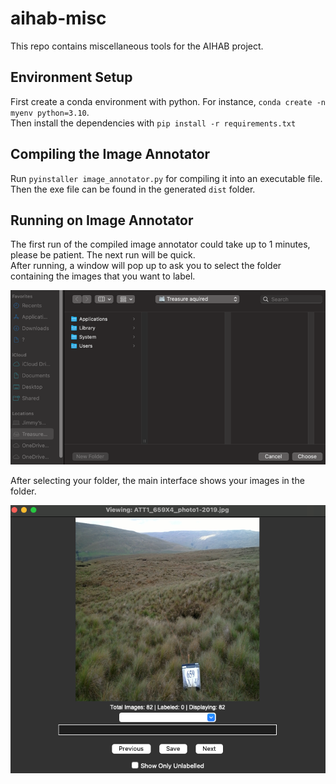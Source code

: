 # aihab-misc
This repo contains miscellaneous tools for the AIHAB project.
## Environment Setup
First create a conda environment with python. For instance, `conda create -n myenv python=3.10`.  
Then install the dependencies with `pip install -r requirements.txt`

## Compiling the Image Annotator
Run `pyinstaller image_annotator.py` for compiling it into an executable file. Then the exe file can be found in the generated `dist` folder.

## Running on Image Annotator
The first run of the compiled image annotator could take up to 1 minutes, please be patient. The next run will be quick.  
After running, a window will pop up to ask you to select the folder containing the images that you want to label.

![img.png](pop-up-window.png)

After selecting your folder, the main interface shows your images in the folder.

![img.png](main-window.png)